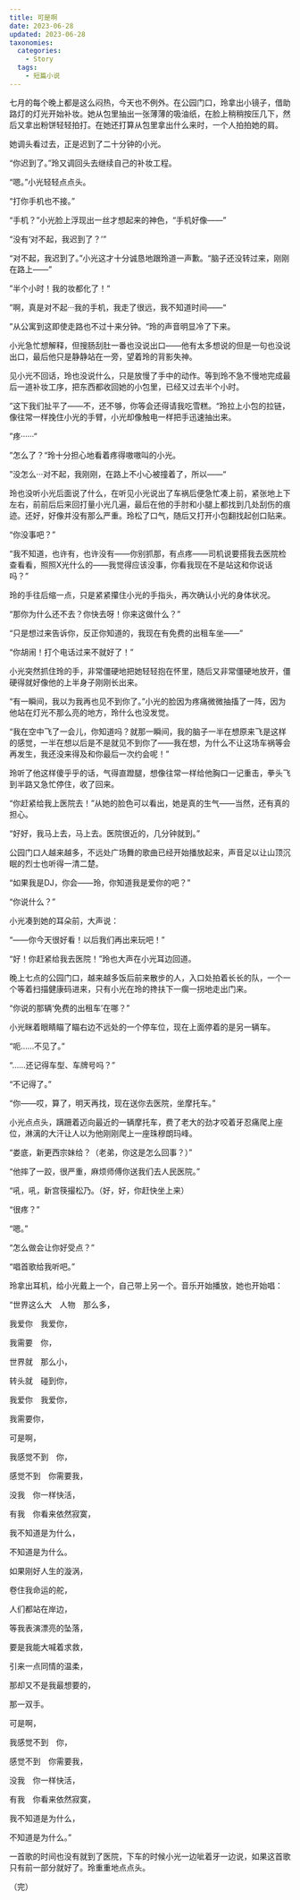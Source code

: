```yaml
---
title: 可是啊
date: 2023-06-28
updated: 2023-06-28
taxonomies:
  categories:
    - Story
  tags:
    - 短篇小说
---
```


七月的每个晚上都是这么闷热，今天也不例外。在公园门口，玲拿出小镜子，借助路灯的灯光开始补妆。她从包里抽出一张薄薄的吸油纸，在脸上稍稍按压几下，然后又拿出粉饼轻轻拍打。在她还打算从包里拿出什么来时，一个人拍拍她的肩。

她调头看过去，正是迟到了二十分钟的小光。

“你迟到了。”玲又调回头去继续自己的补妆工程。

“嗯。”小光轻轻点点头。

“打你手机也不接。”

“手机？”小光脸上浮现出一丝才想起来的神色，“手机好像——”

“没有‘对不起，我迟到了？’”

“对不起，我迟到了。”小光这才十分诚恳地跟玲道一声歉。“脑子还没转过来，刚刚在路上——”

”半个小时！我的妆都化了！“

”啊，真是对不起···我的手机，我走了很远，我不知道时间——“

”从公寓到这即使走路也不过十来分钟。“玲的声音明显冷了下来。

小光急忙想解释，但搜肠刮肚一番也没说出口——他有太多想说的但是一句也没说出口，最后他只是静静站在一旁，望着玲的背影失神。

见小光不回话，玲也没说什么，只是放慢了手中的动作。等到玲不急不慢地完成最后一道补妆工序，把东西都收回她的小包里，已经又过去半个小时。

”这下我们扯平了——不，还不够，你等会还得请我吃雪糕。“玲拉上小包的拉链，像往常一样挽住小光的手臂，小光却像触电一样把手迅速抽出来。

”疼······“

”怎么了？“玲十分担心地看着疼得嗷嗷叫的小光。

”没怎么···对不起，我刚刚，在路上不小心被撞着了，所以——“

玲也没听小光后面说了什么，在听见小光说出了车祸后便急忙凑上前，紧张地上下左右，前前后后来回打量小光几遍，最后在他的手肘和小腿上都找到几处刮伤的痕迹。还好，好像并没有那么严重。玲松了口气，随后又打开小包翻找起创口贴来。

“你没事吧？”

“我不知道，也许有，也许没有——你别抓那，有点疼——司机说要搭我去医院检查看看，照照X光什么的——我觉得应该没事，你看我现在不是站这和你说话吗？”

玲的手往后缩一点，只是紧紧攥住小光的手指头，再次确认小光的身体状况。

“那你为什么还不去？你快去呀！你来这做什么？”

“只是想过来告诉你，反正你知道的，我现在有免费的出租车坐——”

“你胡闹！打个电话过来不就好了！”

小光突然抓住玲的手，非常僵硬地把她轻轻抱在怀里，随后又非常僵硬地放开，僵硬得就好像他的上半身子刚刚长出来。

“有一瞬间，我以为我再也见不到你了。”小光的脸因为疼痛微微抽搐了一阵，因为他站在灯光不那么亮的地方，玲什么也没发觉。

“我在空中飞了一会儿，你知道吗？就那一瞬间，我的脑子一半在想原来飞是这样的感觉，一半在想以后是不是就见不到你了——我在想，为什么不让这场车祸等会再发生，我还没来得及和你最后一次约会呢！”

玲听了他这样傻乎乎的话，气得直蹬腿，想像往常一样给他胸口一记重击，拳头飞到半路又急忙停住，收了回来。

“你赶紧给我上医院去！”从她的脸色可以看出，她是真的生气——当然，还有真的担心。

“好好，我马上去，马上去。医院很近的，几分钟就到。”

公园门口人越来越多，不远处广场舞的歌曲已经开始播放起来，声音足以让山顶沉眠的烈士也听得一清二楚。

“如果我是DJ，你会——玲，你知道我是爱你的吧？”

“你说什么？”

小光凑到她的耳朵前，大声说：

“——你今天很好看！以后我们再出来玩吧！”

“好！你赶紧给我去医院！”玲也大声在小光耳边回道。

晚上七点的公园门口，越来越多饭后前来散步的人，入口处拍着长长的队，一个一个等着扫描健康码进来，只有小光在玲的搀扶下一瘸一拐地走出门来。

“你说的那辆‘免费的出租车’在哪？”

小光眯着眼睛瞄了瞄右边不远处的一个停车位，现在上面停着的是另一辆车。

“呃……不见了。”

“……还记得车型、车牌号吗？”

“不记得了。”

“你——哎，算了，明天再找，现在送你去医院，坐摩托车。”

小光点点头，蹒跚着迈向最近的一辆摩托车，费了老大的劲才咬着牙忍痛爬上座位，淋漓的大汗让人以为他刚刚爬上一座珠穆朗玛峰。

“娄底，新更西宗妹给？（老弟，你这是怎么回事？）”

“他摔了一跤，很严重，麻烦师傅你送我们去人民医院。”

“吼，吼，新宫筷撮松乃。（好，好，你赶快坐上来）

“很疼？”

“嗯。”

“怎么做会让你好受点？”

“唱首歌给我听吧。”

玲拿出耳机，给小光戴上一个，自己带上另一个。音乐开始播放，她也开始唱：

“世界这么大　人物　那么多，

我爱你　我爱你，

我需要　你，

世界就　那么小，

转头就　碰到你，

我爱你　我爱你，

我需要你，

可是啊，

我感觉不到　你，

感觉不到　你需要我，

没我　你一样快活，

有我　你看来依然寂寞，

我不知道是为什么，

不知道是为什么。

如果刚好人生的漩涡，

卷住我命运的舵，

人们都站在岸边，

等我表演漂亮的坠落，

要是我能大喊着求救，

引来一点同情的温柔，

那却又不是我最想要的，

那一双手。

可是啊，

我感觉不到　你，

感觉不到　你需要我，

没我　你一样快活，

有我　你看来依然寂寞，

我不知道是为什么，

不知道是为什么。”

一首歌的时间也没有就到了医院，下车的时候小光一边呲着牙一边说，如果这首歌只有前一部分就好了。玲重重地点点头。

（完）